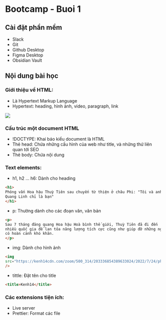 # Bootcamp - Buoi 1
## Cài đặt phần mềm
- Slack
- Git
- Github Desktop
- Figma Desktop
- Obsidian Vault



## Nội dung bài học
### Giới thiệu về HTML:
- Là Hypertext Markup Language
- Hypertext: heading, hình ảnh, video, paragraph, link

![](https://i.imgur.com/7F1tY9f.png)


### Cấu trúc một document HTML
- !DOCTYPE: Khai báo kiểu document là HTML
- Thẻ head: Chứa những cấu hình của web như title, và những thứ liên quan tới SEO
- Thẻ body: Chứa nội dung

### Text elements:
- h1, h2 ... h6: Dành cho heading

```html
<h1>
Phỏng vấn Hoa hậu Thuỳ Tiên sau chuyến từ thiện ở châu Phi: "Tôi và anh
Quang Linh chỉ là bạn"
</h1>
```
- p: Thường dành cho các đoạn văn, văn bản
```html
<p>
Sau 7 tháng đăng quang Hoa hậu Hoà bình thế giới, Thuỳ Tiên đã đi đến
nhiều quốc gia để lan tỏa năng lượng tích cực cũng như giúp đỡ những người
có hoàn cảnh khó khăn.
</p>
```

- img: Dành cho hình ảnh
```html
<img
src="https://kenh14cdn.com/zoom/500_314/203336854389633024/2022/7/24/photo1658681191055-16586811913482120619873.jpg"
/>
```

- tittle: Đặt tên cho title
```html
<title>Kenh14</title>
```

### Các extensions tiện ích:
- Live server
- Prettier: Format các file


